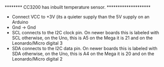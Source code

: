 ******** CC3200 has inbuilt temperature sensor.  ********************


* Connect VCC to +3V (its a quieter supply than the 5V supply on an Arduino
* Gnd -> Gnd
*  SCL connects to the I2C clock pin. On newer boards this is labeled with SCL  otherwise, on the Uno, this is A5 on the Mega it is 21 and on the Leonardo/Micro digital 3
* SDA connects to the I2C data pin. On newer boards this is labeled with SDA otherwise, on the Uno, this is A4 on the Mega it is 20 and on the Leonardo/Micro digital 2
